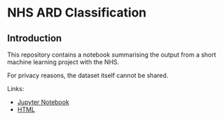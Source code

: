 # NHS ARD Classification

## Introduction
This repository contains a notebook summarising the output from a short machine learning project with the NHS. 

For privacy reasons, the dataset itself cannot be shared.

Links:
- [Jupyter Notebook](<https://github.com/mattljones/NHS-ARD-classification/blob/main/NHS_ARD_classification.ipynb>)
- [HTML](<https://htmlpreview.github.io/?https://github.com/mattljones/NHS-ARD-classification/blob/main/NHS_ARD_classification.html>)